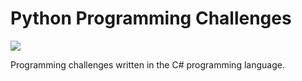 # Python Programming Challenges
![](https://github.com/jsextonn/c-sharp-challenges/workflows/build/badge.svg)  

Programming challenges written in the C# programming language.
